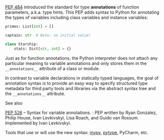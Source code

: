 [PEP 484](https://www.python.org/dev/peps/pep-0484) introduced the standard for type **annotations** of function parameters, a.k.a. type hints. This PEP adds syntax to Python for annotating the types of variables including class variables and instance variables:
    
```python   
primes: List[int] = []

captain: str  # Note: no initial value!

class Starship:
    stats: Dict[str, int] = {}
```

Just as for function annotations, the Python interpreter does not attach any particular meaning to variable annotations and only stores them in the `__annotations__` attribute of a class or module.

In contrast to variable declarations in statically typed languages, the goal of annotation syntax is to provide an easy way to specify structured type metadata for third party tools and libraries via the abstract syntax tree and the `__annotations__` attribute.

See also

[PEP 526](https://www.python.org/dev/peps/pep-0526) – Syntax for variable annotations.
: PEP written by Ryan Gonzalez, Philip House, Ivan Levkivskyi, Lisa Roach, and Guido van Rossum. Implemented by Ivan Levkivskyi.

Tools that use or will use the new syntax: [mypy](http://github.com/python/mypy), [pytype](http://github.com/google/pytype), PyCharm, etc.

